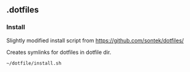 ## .dotfiles

### Install
Slightly modified install script from https://github.com/sontek/dotfiles/

Creates symlinks for dotfiles in dotfile dir.        

    ~/dotfile/install.sh                     
